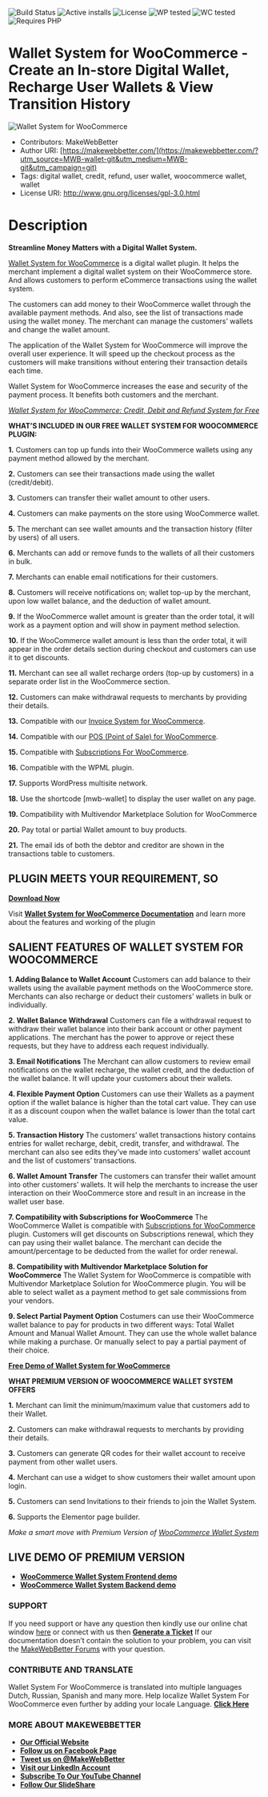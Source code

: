 ![Build Status](https://img.shields.io/travis/twbs/bootstrap/master.svg) ![Active installs](https://img.shields.io/badge/Active-700%2B-brightgreen) ![License](https://img.shields.io/badge/License-GPLv3%20or%20later-yellowgreen) ![WP tested](https://img.shields.io/badge/WP%20tested-5.8.2-brightgreen) ![WC tested](https://img.shields.io/badge/WC%20tested-5.9.0-brightgreen) ![Requires PHP](https://img.shields.io/badge/Requires%20PHP-5.6-blue)
# Wallet System for WooCommerce - Create an In-store Digital Wallet, Recharge User Wallets & View Transition History
![Wallet System for WooCommerce](https://ps.w.org/wallet-system-for-woocommerce/assets/banner-772x250.png)
* Contributors: MakeWebBetter
* Author URI: [https://makewebbetter.com/](https://makewebbetter.com/?utm_source=MWB-wallet-git&utm_medium=MWB-git&utm_campaign=git)
* Tags: digital wallet, credit, refund, user wallet, woocommerce wallet, wallet
* License URI: http://www.gnu.org/licenses/gpl-3.0.html

# Description

**Streamline Money Matters with a Digital Wallet System.**

[Wallet System for WooCommerce](https://wordpress.org/plugins/wallet-system-for-woocommerce/) is a digital wallet plugin. It helps the merchant implement a digital wallet system on their WooCommerce store. And allows customers to perform eCommerce transactions using the wallet system.

The customers can add money to their WooCommerce wallet through the available payment methods. And also, see the list of transactions made using the wallet money. The merchant can manage the customers’ wallets and change the wallet amount. 

The application of the Wallet System for WooCommerce will improve the overall user experience. It will speed up the checkout process as the customers will make transitions without entering their transaction details each time. 

Wallet System for WooCommerce increases the ease and security of the payment process. It benefits both customers and the merchant. 

[*Wallet System for WooCommerce: Credit, Debit and Refund System for Free*](https://youtu.be/pyAxFDBcLDA)

**WHAT’S INCLUDED IN OUR FREE WALLET SYSTEM FOR WOOCOMMERCE PLUGIN:**

**1.** Customers can top up funds into their WooCommerce wallets using any payment method allowed by the merchant. 

**2.** Customers can see their transactions made using the wallet (credit/debit). 

**3.** Customers can transfer their wallet amount to other users. 

**4.** Customers can make payments on the store using WooCommerce wallet. 

**5.** The merchant can see wallet amounts and the transaction history (filter by users) of all users. 

**6.** Merchants can add or remove funds to the wallets of all their customers in bulk. 

**7.** Merchants can enable email notifications for their customers. 

**8.** Customers will receive notifications on; wallet top-up by the merchant, upon low wallet balance, and the deduction of wallet amount. 
 
**9.** If the WooCommerce wallet amount is greater than the order total, it will work as a payment option and will show in payment method selection. 

**10.** If the WooCommerce wallet amount is less than the order total, it will appear in the order details section during checkout and customers can use it to get discounts.

**11.** Merchant can see all wallet recharge orders (top-up by customers) in a separate order list in the WooCommerce section. 

**12.** Customers can make withdrawal requests to merchants by providing their details. 

**13.** Compatible with our [Invoice System for WooCommerce](https://wordpress.org/plugins/invoice-system-for-woocommerce/).

**14.** Compatible with our [POS (Point of Sale) for WooCommerce](https://wordpress.org/plugins/mwb-point-of-sale-pos-for-woocommerce/).
 
**15.** Compatible with [Subscriptions For WooCommerce](https://wordpress.org/plugins/subscriptions-for-woocommerce/).

**16.** Compatible with the WPML plugin.

**17.** Supports WordPress multisite network. 

**18.** Use the shortcode [mwb-wallet] to display the user wallet on any page. 

**19.** Compatibility with Multivendor Marketplace Solution for WooCommerce

**20.** Pay total or partial Wallet amount to buy products. 

**21.** The email ids of both the debtor and creditor are shown in the transactions table to customers.

## PLUGIN MEETS YOUR REQUIREMENT, SO 
[**Download Now**](https://downloads.wordpress.org/plugin/wallet-system-for-woocommerce.zip)

Visit [**Wallet System for WooCommerce Documentation**](https://docs.makewebbetter.com/wallet-system-for-woocommerce/?utm_source=MWB-wallet-git&utm_medium=MWB-git-Page&utm_campaign=MWB-doc) and learn more about the features and working of the plugin

## SALIENT FEATURES OF WALLET SYSTEM FOR WOOCOMMERCE

**1. Adding Balance to Wallet Account**
Customers can add balance to their wallets using the available payment methods on the WooCommerce store. Merchants can also recharge or deduct their customers’ wallets in bulk or individually. 

**2. Wallet Balance Withdrawal** 
Customers can file a withdrawal request to withdraw their wallet balance into their bank account or other payment applications. The merchant has the power to approve or reject these requests, but they have to address each request individually. 

**3. Email Notifications**
The Merchant can allow customers to review email notifications on the wallet recharge, the wallet credit, and the deduction of the wallet balance. It will update your customers about their wallets. 

**4. Flexible Payment Option**
Customers can use their Wallets as a payment option if the wallet balance is higher than the total cart value. They can use it as a discount coupon when the wallet balance is lower than the total cart value. 

**5. Transaction History**
The customers’ wallet transactions history contains entries for wallet recharge, debit, credit, transfer, and withdrawal. The merchant can also see edits they’ve made into customers’ wallet account and the list of customers’ transactions. 

**6. Wallet Amount Transfer**
The customers can transfer their wallet amount into other customers’ wallets. It will help the merchants to increase the user interaction on their WooCommerce store and result in an increase in the wallet user base. 

**7. Compatibility with Subscriptions for WooCommerce**
The WooCommerce Wallet is compatible with [Subscriptions for WooCommerce](https://wordpress.org/plugins/subscriptions-for-woocommerce/) plugin. Customers will get discounts on Subscriptions renewal, which they can pay using their wallet balance. The merchant can decide the amount/percentage to be deducted from the wallet for order renewal. 

**8. Compatibility with Multivendor Marketplace Solution for WooCommerce**
The Wallet System for WooCommerce is compatible with Multivendor Marketplace Solution for WooCommerce plugin. You will be able to select wallet as a payment method to get sale commissions from your vendors. 

**9. Select Partial Payment Option**
Costumers can use their WooCommerce wallet balance to pay for products in two different ways: Total Wallet Amount and Manual Wallet Amount. They can use the whole wallet balance while making a purchase. Or manually select to pay a partial payment of their choice. 

[**Free Demo of Wallet System for WooCommerce**](https://demo.makewebbetter.com/wallet-system-for-woocommerce/?utm_source=MWB-wallet-git&utm_medium=MWB-git-Page&utm_campaign=MWB-demo)

**WHAT PREMIUM VERSION OF WOOCOMMERCE  WALLET SYSTEM OFFERS**

**1.** Merchant can limit the minimum/maximum value that customers add to their Wallet. 

**2.** Customers can make withdrawal requests to merchants by providing their details. 

**3.** Customers can generate QR codes for their wallet account to receive payment from other wallet users. 

**4.** Merchant can use a widget to show customers their wallet amount upon login. 

**5.** Customers can send Invitations to their friends to join the Wallet System. 

**6.**  Supports the Elementor page builder.

*Make a smart move with Premium Version of [WooCommerce Wallet System](https://makewebbetter.com/product/woocommerce-wallet-system/?utm_source=MWB-wallet-git&utm_medium=MWB-GIT-Page&utm_campaign=MWB-wallet-pro)*

## LIVE DEMO OF PREMIUM VERSION 

* [**WooCommerce Wallet System Frontend demo**](https://demo.makewebbetter.com/woocommerce-wallet-system/?utm_source=MWB-wallet-git&utm_medium=MWB-GIT-Page&utm_campaign=MWB-wallet-frontend_demo)
* [**WooCommerce Wallet System Backend demo**](https://demo.makewebbetter.com/woocommerce-wallet-system/get-your-personal-demo/?utm_source=MWB-wallet-git&utm_medium=MWB-GIT-Page&utm_campaign=MWB-wallet-backend_demo)

### **SUPPORT**

If you need support or have any question then kindly use our online chat window [here](https://makewebbetter.com/?utm_source=MWB-wallet-github&utm_medium=MWB-github-page&utm_campaign=MWB-wallet-git) or connect with us then [**Generate a Ticket**](https://makewebbetter.com/submit-query/?utm_source=MWB-wallet-github&utm_medium=MWB-github-page&utm_campaign=MWB-wallet-git)
If our documentation doesn’t contain the solution to your problem, you can visit the [MakeWebBetter Forums](https://forums.makewebbetter.com/?utm_source=MWB-wallet-git&utm_medium=MWB-git-page&utm_campaign=MWB-wallet-git) with your question.

### CONTRIBUTE AND TRANSLATE

Wallet System For WooCommerce is translated into multiple languages Dutch, Russian, Spanish and many more. Help localize Wallet System For WooCommerce even further by adding your locale Language. [**Click Here**](https://translate.wordpress.org/projects/wp-plugins/wallet-system-for-woocommerce/)


### **MORE ABOUT MAKEWEBBETTER**

- [**Our Official Website**](https://makewebbetter.com/?utm_source=MWB-wallet-git&utm_medium=MWB-git&utm_campaign=git)
- [**Follow us on Facebook Page**](https://www.facebook.com/makewebbetter)
- [**Tweet us on @MakeWebBetter**](https://twitter.com/makewebbetter)
- [**Visit our LinkedIn Account**](https://www.linkedin.com/company/makewebbetter)
- [**Subscribe To Our YouTube Channel**](https://www.youtube.com/channel/UC7nYNf0JETOwW3GOD_EW2Ag)
- [**Follow Our SlideShare**](https://www.slideshare.net/MakeWebBetter)
